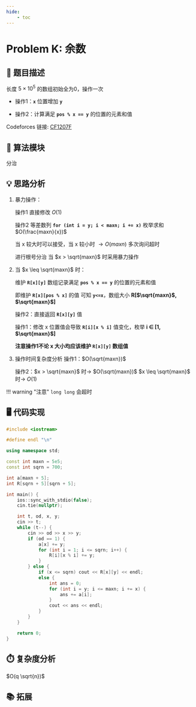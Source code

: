 ```yaml
---
hide:
    - toc 
---
```


# Problem K: 余数 

## 📝 题目描述

长度 $5 \times 10^5$ 的数组初始全为0，操作一次

- 操作1：**`x`** 位置增加 **`y`**

- 操作2：计算满足 **`pos % x == y`** 的位置的元素和值

Codeforces 链接: [CF1207F](https://codeforces.com/contest/1207/problem/F)

## 🔑 算法模块

分治

## 💡 思路分析

1. 暴力操作：
    
    操作1 直接修改 $O(1)$ 
    
    操作2 等差数列 **`for (int i = y; i < maxn; i += x)`** 枚举求和 $O(\frac{maxn}{x})$
    
    当 x 较大时可以接受，当 x 较小时 $\to O(maxn)$ 多次询问超时
    
    进行根号分治 当 $x > \sqrt{maxn}$ 时采用暴力操作 
    
2. 当 $x \leq \sqrt{maxn}$ 时：
    
    维护 **`R[x][y]`** 数组记录满足 **`pos % x == y`** 的位置的元素和值
    
    即维护 **`R[x][pos % x]`** 的值 可知 **`y<=x`**，数组大小 **R[$\sqrt{maxn}$, $\sqrt{maxn}$]**
    
    操作2：直接返回 **`R[x][y]`** 值
    
    操作1：修改 x 位置值会导致 **`R[i][x % i]`** 值变化，枚举 **i ∈ [1, $\sqrt{maxn}$]**
    
    **注意操作1不论 x 大小均应该维护 `R[x][y]` 数组值**
    
3. 操作时间复杂度分析
    操作1：$O(\sqrt{maxn})$
    
    操作2：$x > \sqrt{maxn}$ 时→ $O(\sqrt{maxn})$          $x \leq \sqrt{maxn}$ 时→  $O(1)$
    

!!! warning "注意"
    `long long` 会超时

## 🖥️ 代码实现

```cpp
#include <iostream>

#define endl "\n"

using namespace std;

const int maxn = 5e5;
const int sqrn = 700;

int a[maxn + 5];
int R[sqrn + 5][sqrn + 5];

int main() {
    ios::sync_with_stdio(false);
    cin.tie(nullptr);

    int t, od, x, y;
    cin >> t;
    while (t--) {
        cin >> od >> x >> y;
        if (od == 1) {
            a[x] += y;
            for (int i = 1; i <= sqrn; i++) {
                R[i][x % i] += y;
            }
        } else {
            if (x <= sqrn) cout << R[x][y] << endl;
            else {
                int ans = 0;
                for (int i = y; i <= maxn; i += x) {
                    ans += a[i];
                }
                cout << ans << endl;
            }
        }
    }

    return 0;
}
```

## ⏱️ 复杂度分析

$O(q \sqrt{n})$

## 📚 拓展
